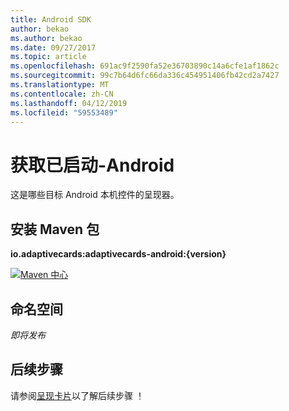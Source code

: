 ```yaml
---
title: Android SDK
author: bekao
ms.author: bekao
ms.date: 09/27/2017
ms.topic: article
ms.openlocfilehash: 691ac9f2590fa52e36703890c14a6cfe1af1862c
ms.sourcegitcommit: 99c7b64d6fc66da336c454951406fb42cd2a7427
ms.translationtype: MT
ms.contentlocale: zh-CN
ms.lasthandoff: 04/12/2019
ms.locfileid: "59553489"
---
```

# <a name="getting-started---android"></a>获取已启动-Android

这是哪些目标 Android 本机控件的呈现器。

## <a name="install-maven-package"></a>安装 Maven 包

**io.adaptivecards:adaptivecards-android:{version}**

[![Maven 中心](https://img.shields.io/maven-central/v/io.adaptivecards/adaptivecards-android.svg)](https://search.maven.org/#search%7Cga%7C1%7Ca%3A%22adaptivecards-android%22)

## <a name="namespaces"></a>命名空间

*即将发布*

## <a name="next-steps"></a>后续步骤

请参阅[呈现卡片](render-a-card.md)以了解后续步骤 ！